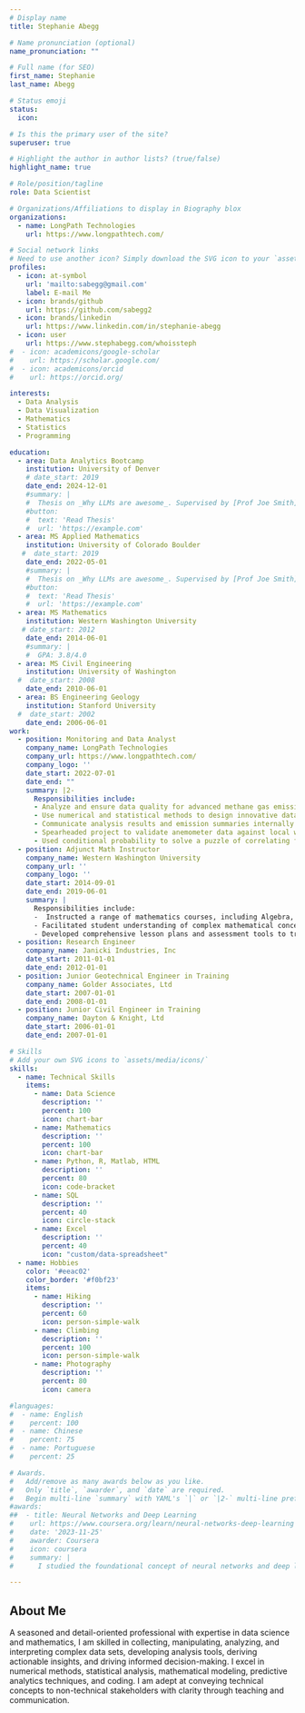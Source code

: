 ```yaml
---
# Display name
title: Stephanie Abegg

# Name pronunciation (optional)
name_pronunciation: ""

# Full name (for SEO)
first_name: Stephanie
last_name: Abegg

# Status emoji
status:
  icon: 

# Is this the primary user of the site?
superuser: true

# Highlight the author in author lists? (true/false)
highlight_name: true

# Role/position/tagline
role: Data Scientist

# Organizations/Affiliations to display in Biography blox
organizations:
  - name: LongPath Technologies
    url: https://www.longpathtech.com/

# Social network links
# Need to use another icon? Simply download the SVG icon to your `assets/media/icons/` folder.
profiles:
  - icon: at-symbol
    url: 'mailto:sabegg@gmail.com'
    label: E-mail Me
  - icon: brands/github
    url: https://github.com/sabegg2
  - icon: brands/linkedin
    url: https://www.linkedin.com/in/stephanie-abegg
  - icon: user
    url: https://www.stephabegg.com/whoissteph
#  - icon: academicons/google-scholar
#    url: https://scholar.google.com/
#  - icon: academicons/orcid
#    url: https://orcid.org/

interests:
  - Data Analysis
  - Data Visualization
  - Mathematics
  - Statistics
  - Programming

education:
  - area: Data Analytics Bootcamp
    institution: University of Denver
    # date_start: 2019
    date_end: 2024-12-01
    #summary: |
    #  Thesis on _Why LLMs are awesome_. Supervised by [Prof Joe Smith](https://example.com). Presented papers at 5 IEEE conferences with the contributions being published in 2 Springer journals.
    #button:
    #  text: 'Read Thesis'
    #  url: 'https://example.com'
  - area: MS Applied Mathematics
    institution: University of Colorado Boulder
   #  date_start: 2019
    date_end: 2022-05-01
    #summary: |
    #  Thesis on _Why LLMs are awesome_. Supervised by [Prof Joe Smith](https://example.com). Presented papers at 5 IEEE conferences with the contributions being published in 2 Springer journals.
    #button:
    #  text: 'Read Thesis'
    #  url: 'https://example.com'
  - area: MS Mathematics
    institution: Western Washington University
   # date_start: 2012
    date_end: 2014-06-01
    #summary: |
    #  GPA: 3.8/4.0
  - area: MS Civil Engineering
    institution: University of Washington
  #  date_start: 2008
    date_end: 2010-06-01
  - area: BS Engineering Geology
    institution: Stanford University
  #  date_start: 2002
    date_end: 2006-06-01
work:
  - position: Monitoring and Data Analyst
    company_name: LongPath Technologies
    company_url: https://www.longpathtech.com/
    company_logo: ''
    date_start: 2022-07-01
    date_end: ""
    summary: |2-
      Responsibilities include:
      - Analyze and ensure data quality for advanced methane gas emission continuous monitoring systems across the country, by leveraging tools such as TIBCO Spotfire, Excel, and MongoDB.
      - Use numerical and statistical methods to design innovative data analytics tools to pinpoint emission sources and detect anomalies. 
      - Communicate analysis results and emission summaries internally and with clients, using data visualizations presented both orally and via written reports.
      - Spearheaded project to validate anemometer data against local weather data for discovery and rectification of data inconsistencies. 
      - Used conditional probability to solve a puzzle of correlating flyover emissions with high-precision continuous monitoring data.
  - position: Adjunct Math Instructor
    company_name: Western Washington University
    company_url: ''
    company_logo: ''
    date_start: 2014-09-01
    date_end: 2019-06-01
    summary: |
      Responsibilities include:
      -  Instructed a range of mathematics courses, including Algebra, Precalculus, Single- and Multi-variable Calculus, and Discrete Math, over a 5-year period as full-time instructor in a university math department.
      - Facilitated student understanding of complex mathematical concepts through clear explanations and interactive learning techniques. 
      - Developed comprehensive lesson plans and assessment tools to track and enhance student performance.
  - position: Research Engineer
    company_name: Janicki Industries, Inc
    date_start: 2011-01-01
    date_end: 2012-01-01
  - position: Junior Geotechnical Engineer in Training
    company_name: Golder Associates, Ltd
    date_start: 2007-01-01
    date_end: 2008-01-01
  - position: Junior Civil Engineer in Training 
    company_name: Dayton & Knight, Ltd
    date_start: 2006-01-01
    date_end: 2007-01-01

# Skills
# Add your own SVG icons to `assets/media/icons/`
skills:
  - name: Technical Skills
    items:
      - name: Data Science
        description: ''
        percent: 100
        icon: chart-bar
      - name: Mathematics
        description: ''
        percent: 100
        icon: chart-bar
      - name: Python, R, Matlab, HTML
        description: ''
        percent: 80
        icon: code-bracket
      - name: SQL
        description: ''
        percent: 40
        icon: circle-stack
      - name: Excel
        description: ''
        percent: 40
        icon: "custom/data-spreadsheet"
  - name: Hobbies
    color: '#eeac02'
    color_border: '#f0bf23'
    items:
      - name: Hiking
        description: ''
        percent: 60
        icon: person-simple-walk
      - name: Climbing
        description: ''
        percent: 100
        icon: person-simple-walk
      - name: Photography
        description: ''
        percent: 80
        icon: camera

#languages:
#  - name: English
#    percent: 100
#  - name: Chinese
#    percent: 75
#  - name: Portuguese
#    percent: 25

# Awards.
#   Add/remove as many awards below as you like.
#   Only `title`, `awarder`, and `date` are required.
#   Begin multi-line `summary` with YAML's `|` or `|2-` multi-line prefix and indent 2 spaces below.
#awards:
##  - title: Neural Networks and Deep Learning
#    url: https://www.coursera.org/learn/neural-networks-deep-learning
#    date: '2023-11-25'
#    awarder: Coursera
#    icon: coursera
#    summary: |
#      I studied the foundational concept of neural networks and deep learning. By the end, I was familiar with the significant technological trends driving the rise of deep learning; build, train, and apply fully connected deep neural networks; implement efficient (vectorized) neural networks; identify key parameters in a neural network’s architecture; and apply deep learning to your own applications.

---
```


## About Me

A seasoned and detail-oriented professional with expertise in data science and mathematics, I am skilled in collecting, manipulating, analyzing, and interpreting complex data sets, developing analysis tools, deriving actionable insights, and driving informed decision-making. I excel in numerical methods, statistical analysis, mathematical modeling, predictive analytics techniques, and coding. I am adept at conveying technical concepts to non-technical stakeholders with clarity through teaching and communication.